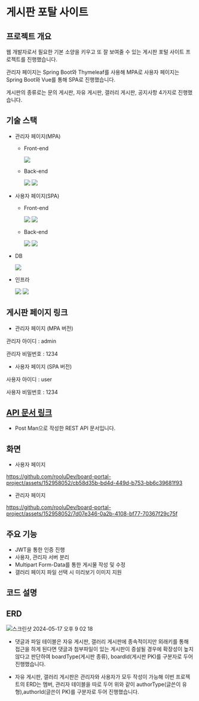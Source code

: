 # 게시판 포탈 사이트

## 프로젝트 개요
웹 개발자로서 필요한 기본 소양을 키우고 또 잘 보여줄 수 있는 게시판 포털 사이트 프로젝트를 진행했습니다.

관리자 페이지는 Spring Boot와 Thymeleaf를 사용해 MPA로 사용자 페이지는 Spring Boot와 Vue를 통해 SPA로 진행했습니다.

게시판의 종류로는 문의 게시판, 자유 게시판, 갤러리 게시판, 공지사항 4가지로 진행했습니다.

## 기술 스택
+ 관리자 페이지(MPA)
  * Front-end

    <img src="https://img.shields.io/badge/thymeleaf-005F0F?style=for-the-badge&logo=thymeleaf&logoColor=white">

  * Back-end
  
    <img src="https://img.shields.io/badge/springboot-6DB33F?style=for-the-badge&logo=springboot&logoColor=white">
    <img src="https://img.shields.io/badge/MyBatis-000000?style=for-the-badge&logo=MyBatis&logoColor=white">

+ 사용자 페이지(SPA)
  * Front-end
  
    <img src="https://img.shields.io/badge/vue.js-4FC08D?style=for-the-badge&logo=vue.js&logoColor=white"> 
    <img src="https://img.shields.io/badge/vuetify-1867C0?style=for-the-badge&logo=vuetify&logoColor=white">

  * Back-end

    <img src="https://img.shields.io/badge/springboot-6DB33F?style=for-the-badge&logo=springboot&logoColor=white">
    <img src="https://img.shields.io/badge/MyBatis-000000?style=for-the-badge&logo=MyBatis&logoColor=white">

+ DB
  
  <img src="https://img.shields.io/badge/mysql-4479A1?style=for-the-badge&logo=mysql&logoColor=white">

+ 인프라
  
  <img src="https://img.shields.io/badge/amazonec2-FF9900?style=for-the-badge&logo=amazonec2&logoColor=white">
  <img src="https://img.shields.io/badge/nginx-009639?style=for-the-badge&logo=nginx&logoColor=white">

## 게시판 페이지 링크
+ 관리자 페이지 (MPA 버전)
 
 관리자 아이디 : admin
 
 관리자 비밀번호 : 1234
 
+ 사용자 페이지 (SPA 버전)

 사용자 아이디 : user

 사용자 비밀번호 : 1234

## [API 문서 링크](https://documenter.getpostman.com/view/32925626/2sA3JRXyGT)

+ Post Man으로 작성한 REST API 문서입니다.

## 화면
+ 사용자 페이지

https://github.com/rooluDev/board-portal-project/assets/152958052/cb58d35b-bd4d-449d-b753-bb6c39681f93

+ 관리자 페이지

https://github.com/rooluDev/board-portal-project/assets/152958052/7d07e346-0a2b-4108-bf77-70367f29c75f


## 주요 기능
+ JWT을 통한 인증 진행
+ 사용자, 관리자 서버 분리
+ Multipart Form-Data를 통한 게시물 작성 및 수정
+ 갤러리 페이지 파일 선택 시 미리보기 이미지 지원

## 코드 설명



## ERD
![스크린샷 2024-05-17 오후 9 02 18](https://github.com/rooluDev/board-portal-project/assets/152958052/a2754673-1a6c-4915-85d6-b30e3e180a89)

+ 댓글과 파일 테이블은 자유 게시판, 갤러리 게시판에 종속적이지만 외래키를 통해 접근을 하게 된다면 댓글과 첨부파일이 있는 게시판이 증설될 경우에 확장성이 높지 않다고 판단하여 boardType(게시판 종류), boardId(게시판 PK)를 구분자로 두어 진행했습니다.

+ 자유 게시판, 갤러리 게시판은 관리자와 사용자가 모두 작성이 가능해 이번 프로젝트의 ERD는 멤버, 관리자 테이블을 따로 두어 위와 같이 authorType(글쓴이 유형),authorId(글쓴이 PK)를 구분자로 두어 진행했습니다.

